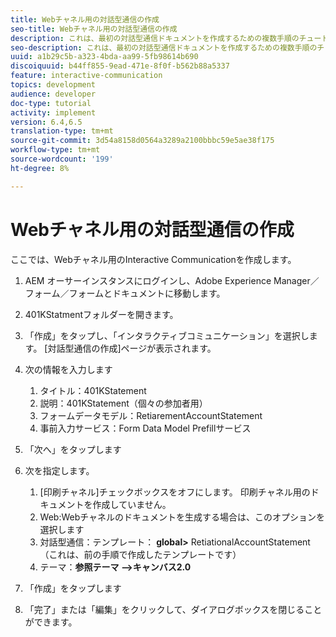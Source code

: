 ```yaml
---
title: Webチャネル用の対話型通信の作成
seo-title: Webチャネル用の対話型通信の作成
description: これは、最初の対話型通信ドキュメントを作成するための複数手順のチュートリアルの6部目です。 ここでは、Webチャネル用のInteractive Communicationを作成します。
seo-description: これは、最初の対話型通信ドキュメントを作成するための複数手順のチュートリアルの6部目です。 ここでは、Webチャネル用のInteractive Communicationを作成します。
uuid: a1b29c5b-a323-4bda-aa99-5fb98614b690
discoiquuid: b44ff855-9ead-471e-8f0f-b562b88a5337
feature: interactive-communication
topics: development
audience: developer
doc-type: tutorial
activity: implement
version: 6.4,6.5
translation-type: tm+mt
source-git-commit: 3d54a8158d0564a3289a2100bbbc59e5ae38f175
workflow-type: tm+mt
source-wordcount: '199'
ht-degree: 8%

---
```



# Webチャネル用の対話型通信の作成

ここでは、Webチャネル用のInteractive Communicationを作成します。

1. AEM オーサーインスタンスにログインし、Adobe Experience Manager／フォーム／フォームとドキュメントに移動します。
1. 401KStatmentフォルダーを開きます。
1. 「作成」をタップし、「インタラクティブコミュニケーション」を選択します。 [対話型通信の作成]ページが表示されます。
1. 次の情報を入力します

   1. タイトル：401KStatement
   1. 説明：401KStatement（個々の参加者用）
   1. フォームデータモデル：RetiarementAccountStatement
   1. 事前入力サービス：Form Data Model Prefillサービス

1. 「次へ」をタップします
1. 次を指定します。

   1. [印刷チャネル]チェックボックスをオフにします。 印刷チャネル用のドキュメントを作成していません。
   1. Web:Webチャネルのドキュメントを生成する場合は、このオプションを選択します
   1. 対話型通信：テンプレート： **global>** RetiationalAccountStatement（これは、前の手順で作成したテンプレートです）
   1. テーマ：**参照テーマ —>キャンバス2.0**

1. 「作成」をタップします
1. 「完了」または「編集」をクリックして、ダイアログボックスを閉じることができます。

